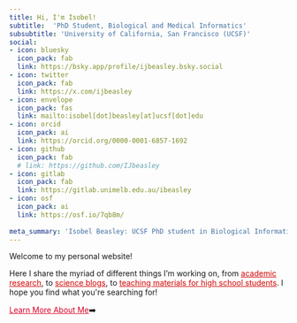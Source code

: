 ```yaml
---
title: Hi, I'm Isobel!
subtitle:  'PhD Student, Biological and Medical Informatics'
subsubtitle: 'University of California, San Francisco (UCSF)'
social:
- icon: bluesky
  icon_pack: fab
  link: https://bsky.app/profile/ijbeasley.bsky.social
- icon: twitter
  icon_pack: fab
  link: https://x.com/ijbeasley
- icon: envelope
  icon_pack: fas
  link: mailto:isobel[dot]beasley[at]ucsf[dot]edu
- icon: orcid
  icon_pack: ai
  link: https://orcid.org/0000-0001-6857-1692 
- icon: github
  icon_pack: fab
  # link: https://github.com/IJbeasley
- icon: gitlab
  icon_pack: fab
  link: https://gitlab.unimelb.edu.au/ibeasley
- icon: osf
  icon_pack: ai
  link: https://osf.io/7qb8m/
  
meta_summary: 'Isobel Beasley: UCSF PhD student in Biological Informatics. Explore research, science blogs, and teaching resources on genetics, health equity, and data science.'
---
```


Welcome to my personal website!  

Here I share the myriad of different things I’m working on, from <a href='/research/' style="color:#D30404">academic research</a>, to <a href = "/writing/" style="color:#D30404">science blogs</a>, to <a href = "/vce-biology/" style="color:#D30404">teaching materials for high school students</a>. I hope you find what you're searching for!

<a href = "../#about" style="color:#D90429"> Learn More About Me</a>:arrow_right:

<p> </p>



<p>&nbsp;</p> 
<p>&nbsp;</p> 



